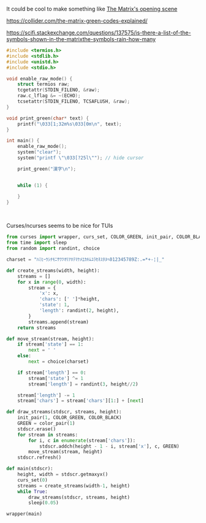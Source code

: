 

It could be cool to make something like [The Matrix's opening scene](https://www.youtube.com/watch?v=Vb6bA4J1Gbg&t=30s)

<https://collider.com/the-matrix-green-codes-explained/>

<https://scifi.stackexchange.com/questions/137575/is-there-a-list-of-the-symbols-shown-in-the-matrixthe-symbols-rain-how-many>

```c
#include <termios.h>
#include <stdlib.h>
#include <unistd.h>
#include <stdio.h>

void enable_raw_mode() {
    struct termios raw;
    tcgetattr(STDIN_FILENO, &raw);
    raw.c_lflag &= ~(ECHO);
    tcsetattr(STDIN_FILENO, TCSAFLUSH, &raw);
}

void print_green(char* text) {
    printf("\033[1;32m%s\033[0m\n", text);
}

int main() {
    enable_raw_mode();
    system("clear");
    system("printf \"\033[?25l\""); // hide cursor

    print_green("漢字\n");


    while (1) {

    }
}
```

<br>

Curses/ncurses seems to be nice for TUIs

```python
from curses import wrapper, curs_set, COLOR_GREEN, init_pair, COLOR_BLACK, color_pair
from time import sleep
from random import randint, choice

charset = "ﾊﾐﾋｰｳｼﾅﾓﾆｻﾜﾂｵﾘｱﾎﾃﾏｹﾒｴｶｷﾑﾕﾗｾﾈｽﾀﾇﾍ012345789Z:.=*+-¦|_"

def create_streams(width, height):
    streams = []
    for x in range(0, width):
        stream = {
            'x': x,
            'chars': [' ']*height,
            'state': 1,
            'length': randint(2, height),
        }
        streams.append(stream)
    return streams

def move_stream(stream, height):
    if stream['state'] == 1:
        next = ' '
    else:
        next = choice(charset)

    if stream['length'] == 0:
        stream['state'] ^= 1
        stream['length'] = randint(3, height//2)

    stream['length'] -= 1
    stream['chars'] = stream['chars'][1:] + [next]

def draw_streams(stdscr, streams, height):
    init_pair(1, COLOR_GREEN, COLOR_BLACK)
    GREEN = color_pair(1)
    stdscr.erase()
    for stream in streams:
        for i, c in enumerate(stream['chars']):
            stdscr.addch(height - 1 - i, stream['x'], c, GREEN)
        move_stream(stream, height)
    stdscr.refresh()

def main(stdscr):
    height, width = stdscr.getmaxyx()
    curs_set(0)
    streams = create_streams(width-1, height)
    while True:
        draw_streams(stdscr, streams, height)
        sleep(0.05)

wrapper(main)
```

<br>

